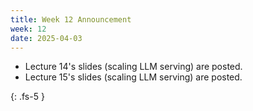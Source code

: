 ```yaml
---
title: Week 12 Announcement
week: 12
date: 2025-04-03
---
```


* Lecture 14's slides (scaling LLM serving) are posted.
* Lecture 15's slides (scaling LLM serving) are posted.

{: .fs-5 }
